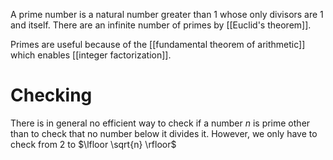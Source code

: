 A prime number is a natural number greater than 1 whose only divisors are 1 and itself. There are an infinite number of primes by [[Euclid's theorem]].

Primes are useful because of the [[fundamental theorem of arithmetic]] which enables [[integer factorization]].

# Checking

There is in general no efficient way to check if a number $n$ is prime other than to check that no number below it divides it. However, we only have to check from 2 to $\lfloor \sqrt{n} \rfloor$